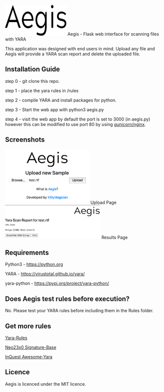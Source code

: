 <img src="https://github.com/kittymagician/Aegis/blob/master/img/logo.svg" width="200" height="100">
Aegis - Flask web interface for scanning files with YARA

This application was designed with end users in mind. Upload any file and Aegis will provide a YARA scan report and delete the uploaded file.

## Installation Guide

step 0 - git clone this repo.


step 1 - place the yara rules in /rules


step 2 - compile YARA and install packages for python.


step 3 - Start the web app with python3 aegis.py


step 4 - visit the web app by default the port is set to 3000 (in aegis.py) however this can be modified to use port 80 by using [gunicorn/nginx](https://www.digitalocean.com/community/tutorials/how-to-serve-flask-applications-with-gunicorn-and-nginx-on-ubuntu-18-04).

## Screenshots
<img src="https://github.com/kittymagician/Aegis/blob/master/img/Upload.png" width="275" height="180">
Upload Page
<img src="https://github.com/kittymagician/Aegis/blob/master/img/Results.png" width="311" height="111">
Results Page

## Requirements
Python3 - https://python.org


YARA - https://virustotal.github.io/yara/


yara-python - https://pypi.org/project/yara-python/


## Does Aegis test rules before execution?
No. Please test your YARA rules before including them in the Rules folder.

## Get more rules
[Yara-Rules](https://github.com/Yara-Rules/rules)


[Neo23x0 Signature-Base](https://github.com/Neo23x0/signature-base/tree/master/yara)


[InQuest Awesome-Yara](https://github.com/InQuest/awesome-yara)

## Licence
Aegis is licenced under the MIT licence.

